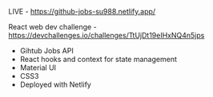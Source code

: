 LIVE - https://github-jobs-su988.netlify.app/

React web dev challenge - https://devchallenges.io/challenges/TtUjDt19eIHxNQ4n5jps

- Gihtub Jobs API
- React hooks and context for state management
- Material UI
- CSS3
- Deployed with Netlify
